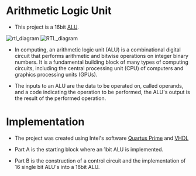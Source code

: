 # Arithmetic Logic Unit

* This project is a 16bit [ALU](https://en.wikipedia.org/wiki/Arithmetic_logic_unit).

![rtl_diagram](https://user-images.githubusercontent.com/81590123/184473481-9255ba1b-cbd7-4063-97d7-f28e2def0fe2.png)
![RTL_diagram](https://user-images.githubusercontent.com/81590123/184473491-21f1df3d-6b99-4b3a-ae7b-61a99e6dfad0.png)


* In computing, an arithmetic logic unit (ALU) is a combinational digital circuit that performs arithmetic and bitwise operations on integer binary numbers.  It is a fundamental building block of many types of computing circuits, including the central processing unit (CPU) of computers and graphics processing units (GPUs).

* The inputs to an ALU are the data to be operated on, called operands, and a code indicating the operation to be performed, the ALU's output is the result of the performed operation.

# Implementation

* The project was created using Intel's software [Quartus Prime](https://www.intel.com/content/www/us/en/products/details/fpga/development-tools/quartus-prime.html) and [VHDL](https://en.wikipedia.org/wiki/VHDL)

* Part A is the starting block where an 1bit ALU is implemented.
* Part B is the construction of a control circuit and the implementation of 16 single bit ALU's into a 16bit ALU.
